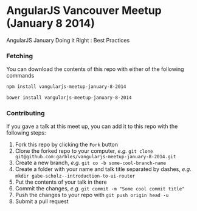 # AngularJS Vancouver Meetup (January 8 2014)

AngularJS January Doing it Right : Best Practices

### Fetching

You can download the contents of this repo with either of the following commands

```bash
npm install vangularjs-meetup-january-8-2014

bower install vangularjs-meetup-january-8-2014
```

### Contributing

If you gave a talk at this meet up, you can add it to this repo with the following steps:

1. Fork this repo by clicking the `Fork` button
2. Clone the forked repo to your computer, _e.g._ `git clone git@github.com:garbles/vangularjs-meetup-january-8-2014.git`
3. Create a new branch, _e.g._ `git co -b some-cool-branch-name`
4. Create a folder with your name and talk title separated by dashes, _e.g._ `mkdir gabe-scholz--introduction-to-ui-router`
5. Put the contents of your talk in there
6. Commit the changes, _e.g._ `git commit -m "Some cool commit title"`
7. Push the changes to your repo with `git push origin head -u`
8. Submit a pull request
